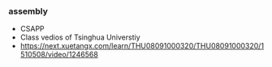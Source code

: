 ### assembly
- CSAPP
- Class vedios of Tsinghua Universtiy
- https://next.xuetangx.com/learn/THU08091000320/THU08091000320/1510508/video/1246568